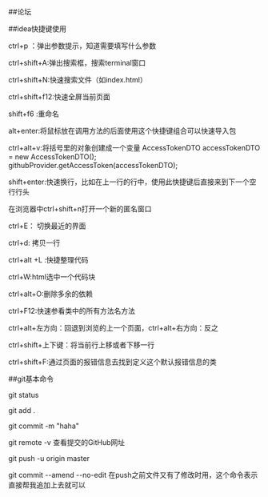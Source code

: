 ##论坛

##idea快捷键使用

ctrl+p ：弹出参数提示，知道需要填写什么参数

ctrl+shift+A:弹出搜索框，搜索terminal窗口

ctrl+shift+N:快速搜索文件（如index.html）

ctrl+shift+f12:快速全屏当前页面

shift+f6 :重命名

alt+enter:将鼠标放在调用方法的后面使用这个快捷键组合可以快速导入包

ctrl+alt+v:将括号里的对象创建成一个变量
AccessTokenDTO accessTokenDTO = new AccessTokenDTO();
githubProvider.getAccessToken(accessTokenDTO);

shift+enter:快速换行，比如在上一行的行中，使用此快捷键后直接来到下一个空行行头

在浏览器中ctrl+shift+n打开一个新的匿名窗口

ctrl+E： 切换最近的界面

ctrl+d: 拷贝一行

ctrl+alt +L :快捷整理代码

ctrl+W:html选中一个代码块

ctrl+alt+O:删除多余的依赖

ctrl+F12:快速参看类中的所有方法名方法

ctrl+alt+左方向：回退到浏览的上一个页面，ctrl+alt+右方向：反之

ctrl+shift+上下键：将当前行上移或者下移一行

ctrl+shift+F:通过页面的报错信息去找到定义这个默认报错信息的类

##git基本命令

git status

git add .

git commit -m "haha"

git remote -v 查看提交的GitHub网址

git push -u origin master

git commit --amend --no-edit 在push之前文件又有了修改时用，这个命令表示直接帮我追加上去就可以